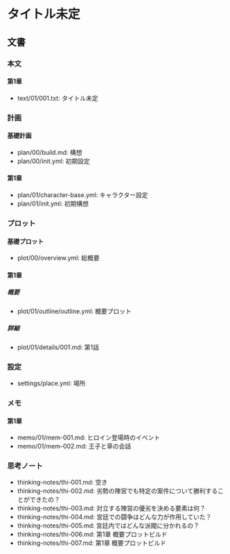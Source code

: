 # タイトル未定
## 文書
### 本文
#### 第1章
- text/01/001.txt: タイトル未定

### 計画
#### 基礎計画
- plan/00/build.md: 構想
- plan/00/init.yml: 初期設定

#### 第1章
- plan/01/character-base.yml: キャラクター設定
- plan/01/init.yml:           初期構想

### プロット
#### 基礎プロット
- plot/00/overview.yml: 総概要

#### 第1章
##### 概要
- plot/01/outline/outline.yml: 概要プロット

##### 詳細
- plot/01/details/001.md: 第1話

### 設定
- settings/place.yml: 場所

### メモ
#### 第1章
- memo/01/mem-001.md: ヒロイン登場時のイベント
- memo/01/mem-002.md: 王子と草の会話

### 思考ノート
- thinking-notes/thi-001.md: 空き
- thinking-notes/thi-002.md: 劣勢の陣営でも特定の案件について勝利することができたの？
- thinking-notes/thi-003.md: 対立する陣営の優劣を決める要素は何？
- thinking-notes/thi-004.md: 宮廷での闘争はどんな力が作用していた？
- thinking-notes/thi-005.md: 宮廷内ではどんな派閥に分かれるの？
- thinking-notes/thi-006.md: 第1章 概要プロットビルド
- thinking-notes/thi-007.md: 第1章 概要プロットビルド
